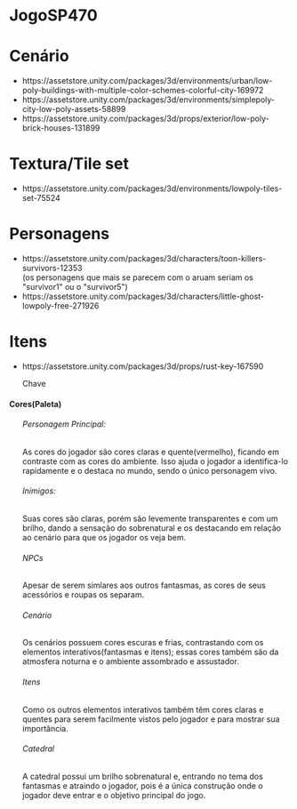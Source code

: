 # JogoSP470

<h1>Cenário</h1>
<ul>
  <li>https://assetstore.unity.com/packages/3d/environments/urban/low-poly-buildings-with-multiple-color-schemes-colorful-city-169972</li>
  <li>https://assetstore.unity.com/packages/3d/environments/simplepoly-city-low-poly-assets-58899</li>
  <li>https://assetstore.unity.com/packages/3d/props/exterior/low-poly-brick-houses-131899</li>
</ul>



<h1>Textura/Tile set</h1>
<ul>
  <li>https://assetstore.unity.com/packages/3d/environments/lowpoly-tiles-set-75524</li>
</ul>

<h1>Personagens</h1>
<ul>
  <li>
    https://assetstore.unity.com/packages/3d/characters/toon-killers-survivors-12353  
  </li>
    (os personagens que mais se parecem com o aruam seriam os "survivor1" ou o "survivor5")
  <li>
    https://assetstore.unity.com/packages/3d/characters/little-ghost-lowpoly-free-271926
  </li>
</ul>

<h1>Itens</h1>
<ul>
  <li>https://assetstore.unity.com/packages/3d/props/rust-key-167590 <p>Chave</p></li>
</ul>

<h4>Cores(Paleta)</h4>
<ol>
  <h6>Personagem Principal:</h6><p>As cores do jogador são cores claras e quente(vermelho), ficando em contraste com as cores do ambiente. Isso ajuda o jogador a identifica-lo rapidamente e o destaca no mundo, sendo o único personagem vivo.</p>
  <h6>Inimigos:</h6><p>Suas cores são claras, porém são levemente transparentes e com um brilho, dando a sensação do sobrenatural e os destacando em relação ao cenário para que os jogador os veja bem.</p>
  <h6>NPCs</h6><p>Apesar de serem simlares aos outros fantasmas, as cores de seus acessórios e roupas os separam.</p>
  <h6>Cenário</h6><p>Os cenários possuem cores escuras e frias, contrastando com os elementos interativos(fantasmas e itens); essas cores também são da atmosfera noturna e o ambiente assombrado e assustador.</p>
  <h6>Itens</h6><p>Como os outros elementos interativos também têm cores claras e quentes para serem facilmente vistos pelo jogador e para mostrar sua importância.</p>
  <h6>Catedral</h6><p>A catedral possui um brilho sobrenatural e, entrando no tema dos fantasmas e atraindo o jogador, pois é a única construção onde o jogador deve entrar e o objetivo principal do jogo.</p>
</ol>
